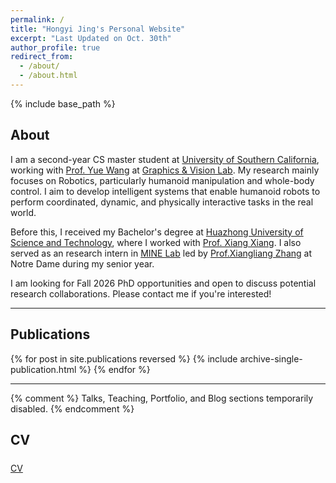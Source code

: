 ```yaml
---
permalink: /
title: "Hongyi Jing's Personal Website"
excerpt: "Last Updated on Oct. 30th"
author_profile: true
redirect_from: 
  - /about/
  - /about.html
---
```

{% include base_path %}
<h2 id="about">About</h2>

I am a second-year CS master student at [University of Southern California](https://www.cs.usc.edu/), working with [Prof. Yue Wang](https://yuewang.xyz/) at [Graphics & Vision Lab](https://usc-gvl.github.io/). My research mainly focuses on Robotics, particularly humanoid manipulation and whole-body control. I aim to develop intelligent systems that enable humanoid robots to perform coordinated, dynamic, and physically interactive tasks in the real world.

Before this, I received my Bachelor's degree at [Huazhong University of Science and Technology](https://english.hust.edu.cn/), where I worked with [Prof. Xiang Xiang](https://eglxiang.github.io/). I also served as an research intern in [MINE Lab](https://sites.nd.edu/xiangliang-zhang/) led by [Prof.Xiangliang Zhang](https://engineering.nd.edu/faculty/xiangliang-zhang/) at Notre Dame during my senior year.

I am looking for Fall 2026 PhD opportunities and open to discuss potential research collaborations. Please contact me if you're interested!


<hr />

<h2 id="publications">Publications</h2>

<!-- New style rendering if publication categories are defined -->
{% for post in site.publications reversed %}
  {% include archive-single-publication.html %}
{% endfor %}

<hr />

{% comment %}
Talks, Teaching, Portfolio, and Blog sections temporarily disabled.
{% endcomment %}

<h2 id="cv">CV</h2>
<div class="cv-button-group" style="display: flex; gap: 1rem; flex-wrap: wrap; margin: 1.5rem 0;">
  <a class="btn btn--primary btn--large" href="{{ '/CV/CV_HongyiJing.pdf' | relative_url }}" target="_blank" rel="noopener">CV</a>
</div>
  
<!-- ### Service and leadership -->
